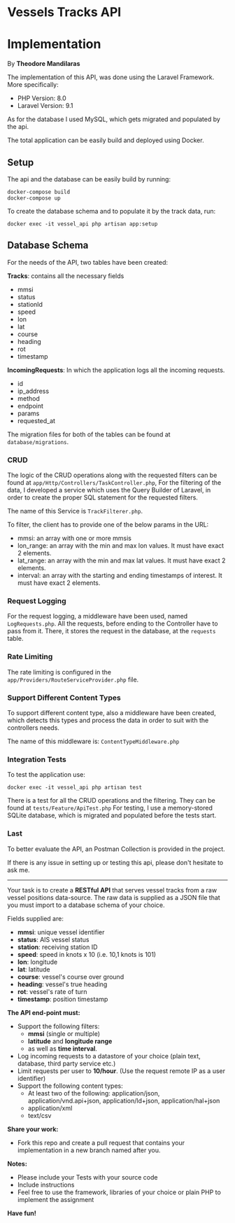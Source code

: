 # Vessels Tracks API

# Implementation 
By **Theodore Mandilaras**

The implementation of this API, was done using the Laravel Framework. More specifically:

- PHP Version: 8.0
- Laravel Version: 9.1

As for the database I used MySQL, which gets migrated and populated by the api.

The total application can be easily build and deployed using Docker.
   
## Setup

The api and the database can be easily build by running:

```
docker-compose build
docker-compose up
```

To create the database schema and to populate it by the track data, run:
```
docker exec -it vessel_api php artisan app:setup
```

## Database Schema

For the needs of the API, two tables have been created:

**Tracks**: contains all the necessary fields
- mmsi
- status
- stationId
- speed
- lon
- lat
- course
- heading
- rot
- timestamp

**IncomingRequests**: In which the application logs all the incoming requests.
- id
- ip_address
- method
- endpoint
- params
- requested_at

The migration files for both of the tables can be found at `database/migrations`.

### CRUD 

The logic of the CRUD operations along with the requested filters can be found at `app/Http/Controllers/TaskController.php`,
For the filtering of the data, I developed a service which uses the Query Builder of Laravel, in
order to create the proper SQL statement for the requested filters.

The name of this Service is `TrackFilterer.php`.

To filter, the client has to provide one of the below params in the URL:
- mmsi: an array with one or more mmsis
- lon_range: an array with the min and max lon values. It must have exact 2 elements.
- lat_range: an array with the min and max lat values. It must have exact 2 elements.
- interval: an array with the starting and ending timestamps of interest. It must have exact 2 elements.

### Request Logging

For the request logging, a middleware have been used, named `LogRequests.php`. All the requests, before ending to the 
Controller have to pass from it. There, it stores the request in the database, at the `requests` table.

 ### Rate Limiting
 
 The rate limiting is configured in the `app/Providers/RouteServiceProvider.php` file.
 
 ### Support Different Content Types
 
 To support different content type, also a middleware have been created, which detects this types and process the data
 in order to suit with the controllers needs.
 
 The name of this middleware is: `ContentTypeMiddleware.php`

### Integration Tests

To test the application use: 
```
docker exec -it vessel_api php artisan test
```

There is a test for all the CRUD operations and the filtering. They can be found at `tests/Feature/ApiTest.php`
For testing, I use a memory-stored SQLite database, which is migrated and populated before the tests start.

### Last

To better evaluate the API, an Postman Collection is provided in the project.

If there is any issue in setting up or testing this api, please don't hesitate to ask me.

---

Your task is to create a **RESTful API** that serves vessel tracks from a raw vessel positions data-source.
The raw data is supplied as a JSON file that you must import to a database schema of your choice.

Fields supplied are:
* **mmsi**: unique vessel identifier
* **status**: AIS vessel status
* **station**: receiving station ID
* **speed**: speed in knots x 10 (i.e. 10,1 knots is 101)
* **lon**: longitude
* **lat**: latitude
* **course**: vessel's course over ground
* **heading**: vessel's true heading
* **rot**: vessel's rate of turn
* **timestamp**: position timestamp

**The API end-point must:**
* Support the following filters: 
  * **mmsi** (single or multiple)
  * **latitude** and **longitude range**
  * as well as **time interval**.
* Log incoming requests to a datastore of  your choice (plain text, database, third party service etc.)
* Limit requests per user to **10/hour**. (Use the request remote IP as a user identifier)
* Support the following content types:
  * At least two of the following: application/json, application/vnd.api+json, application/ld+json, application/hal+json
  * application/xml
  * text/csv

**Share your work:**
* Fork this repo and create a pull request that contains your implementation in a new branch named after you.


**Notes:** 
* Please include your Tests with your source code
* Include instructions
* Feel free to use the framework, libraries of your choice or plain PHP to implement the assignment

**Have fun!**
